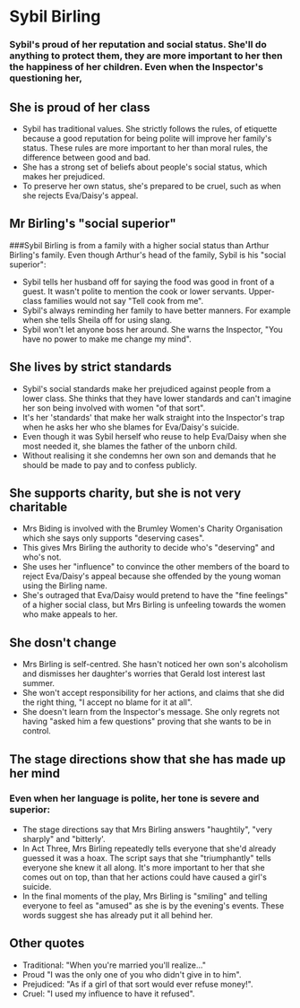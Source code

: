 # Sybil Birling
### Sybil's proud of her reputation and social status. She'll do anything to protect them, they are more important to her then the happiness of her children. Even when the Inspector's questioning her,

## She is proud of her class
- Sybil has traditional values. She strictly follows the rules, of etiquette because a good reputation for being polite will improve her family's status. These rules are more important to her than moral rules, the difference between good and bad.
- She has a strong set of beliefs about people's social status, which makes her prejudiced.
- To preserve her own status, she's prepared to be cruel, such as when she rejects Eva/Daisy's appeal.

## Mr Birling's "social superior"
###Sybil Birling is from a family with a higher social status than Arthur Birling's family. Even though Arthur's head of the family, Sybil is his "social superior":
- Sybil tells her husband off for saying the food was good in front of a guest. It wasn't polite to mention the cook or lower servants. Upper-class families would not say "Tell cook from me".
- Sybil's always reminding her family to have better manners. For example when she tells Sheila off for using slang.
- Sybil won't let anyone boss her around. She warns the Inspector, "You have no power to make me change my mind". 

## She lives by strict standards
- Sybil's social standards make her prejudiced against people from a lower class. She thinks that they have lower standards and can't imagine her son being involved with women "of that sort".
- It's her 'standards' that make her walk straight into the Inspector's trap when he asks her who she blames for Eva/Daisy's suicide.
-  Even though it was Sybil herself who reuse to help Eva/Daisy when she most needed it, she blames the father of the unborn child.
- Without realising it she condemns her own son and demands that he should be made to pay and to confess publicly. 

## She supports charity, but she is not very charitable
- Mrs Biding is involved with the Brumley Women's Charity Organisation which she says only supports "deserving cases".
- This gives Mrs Birling the authority to decide who's "deserving" and who's not.
-  She uses her "influence" to convince the other members of the board to reject Eva/Daisy's appeal because she offended by the young woman using the Birling name.
- She's outraged that Eva/Daisy would pretend to have the "fine feelings" of a higher social class, but Mrs Birling is unfeeling towards the women who make appeals to her.

## She dosn't change
- Mrs Birling is self-centred. She hasn't noticed her own son's alcoholism and dismisses her daughter's worries that Gerald lost interest last summer.
- She won't accept responsibility for her actions, and claims that she did the right thing, "I accept no blame for it at all".
- She doesn't learn from the Inspector's message. She only regrets not having "asked him a few questions" proving that she wants to be in control. 

## The stage directions show that she has made up her mind
### Even when her language is polite, her tone is severe and superior: 
- The stage directions say that Mrs Birling answers "haughtily", "very sharply" and "bitterly'.
- In Act Three, Mrs Birling repeatedly tells everyone that she'd already guessed it was a hoax. The script says that she "triumphantly" tells everyone she knew it all along. It's more important to her that she comes out on top, than that her actions could have caused a girl's suicide.
- In the final moments of the play, Mrs Birling is "smiling" and telling everyone to feel as "amused" as she is by the evening's events. These words suggest she has already put it all behind her. 


## Other quotes
- Traditional: "When you're married you'll realize..."
- Proud "I was the only one of you who didn't give in to him".
- Prejudiced: "As if a girl of that sort would ever refuse money!".
- Cruel: "I used my influence to have it refused".